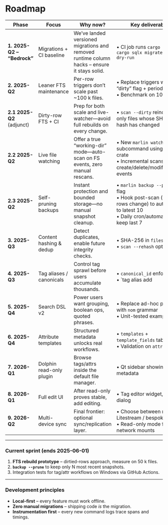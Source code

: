 # Roadmap

| Phase                       | Focus                          | Why now?                                                                                    | Key deliverables                                                                                                              |
| --------------------------- | ------------------------------ | ------------------------------------------------------------------------------------------- | ----------------------------------------------------------------------------------------------------------------------------- |
| **1. 2025-Q2 – “Bedrock”**   | Migrations + CI baseline       | We’ve landed versioned migrations and removed runtime column hacks – ensure it stays solid. | • CI job runs `cargo test` + `cargo sqlx migrate run --dry-run`                                                               |
| **2. 2025-Q2**              | Leaner FTS maintenance         | Per-row triggers don’t scale past ~100 k files.                                             | • Replace triggers with “dirty” flag + periodic rebuild <br>• Benchmark on 100 k files                                          |
| **2.1 2025-Q2** (adjunct)   | Dirty-row FTS + CI             | Prep for both scale and live-watcher—avoid full rebuilds on every change.                   | • `scan --dirty` reindexes only files whose SHA-256 hash has changed                                                          |
| **2.2 2025-Q2**             | Live file watching             | Offer a true “working-dir” mode—auto-scan on FS events, zero manual rescans.                | • New `marlin watch [dir]` subcommand using `notify` crate<br>• Incremental scans on create/delete/modify/rename events      |
| **2.3 2025-Q2**             | Self-pruning backups           | Instant protection and bounded storage—no manual snapshot cleanup.                          | • `marlin backup --prune <N>` flag<br>• Hook post-scan (when rows change) to auto-prune to latest 10<br>• Daily cron/automation to keep last 7 |
| **3. 2025-Q3**              | Content hashing & dedup        | Detect duplicates, enable future integrity checks.                                         | • SHA-256 in `files.hash` <br>• `scan --rehash` option                                                                          |
| **4. 2025-Q3**              | Tag aliases / canonicals       | Control tag sprawl before users accumulate thousands.                                       | • `canonical_id` enforcement <br>• `tag alias add|ls|rm` CLI                                                                   |
| **5. 2025-Q4**              | Search DSL v2                  | Power users want grouping, boolean ops, quoted phrases.                                     | • Replace ad-hoc parser with `nom` grammar <br>• Unit-tested examples                                                          |
| **6. 2025-Q4**              | Attribute templates            | Structured metadata unlocks real workflows.                                                 | • `templates` + `template_fields` tables <br>• Validation on `attr set`                                                        |
| **7. 2026-Q1**              | Dolphin read-only plugin       | Browse tags/attrs inside the default file manager.                                          | • Qt sidebar showing metadata                                                                                                 |
| **8. 2026-Q1**              | Full edit UI                   | After read-only proves stable, add editing.                                                 | • Tag editor widget, attribute dialog                                                                                         |
| **9. 2026-Q2**              | Multi-device sync              | Final frontier: optional sync/replication layer.                                            | • Choose between rqlite / Litestream / bespoke <br>• Read-only mode for network mounts                                         |

---

### Current sprint (ends **2025-06-01**)

1. **FTS rebuild prototype** – dirtied-rows approach, measure on 50 k files.  
2. **`backup --prune`** to keep only N most recent snapshots.  
3. Integration tests for tag/attr workflows on Windows via GitHub Actions.

---

### Development principles

* **Local-first** – every feature must work offline.  
* **Zero manual migrations** – shipping code *is* the migration.  
* **Instrumentation first** – every new command logs trace spans and timings.  
```
